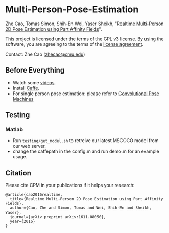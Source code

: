 # Multi-Person-Pose-Estimation

Zhe Cao, Tomas Simon, Shih-En Wei, Yaser Sheikh, "[Realtime Multi-Person 2D Pose Estimation using Part Affinity Fields](https://arxiv.org/abs/1611.08050)".

This project is licensed under the terms of the GPL v3 license. By using the software, you are agreeing to the terms of the [license agreement](https://github.com/ZheC/Multi-Person-Pose-Estimation/blob/master/LICENSE).

Contact: Zhe Cao (zhecao@cmu.edu)

## Before Everything
- Watch some [videos](https://www.youtube.com/watch?v=pW6nZXeWlGM&t=77s).
- Install [Caffe](http://caffe.berkeleyvision.org/). 
- For single person pose estimation: please refer to [Convolutional Pose Machines](https://github.com/shihenw/convolutional-pose-machines-release)

## Testing

### Matlab
- Run `testing/get_model.sh` to retreive our latest MSCOCO model from our web server.
- change the caffepath in the config.m and run demo.m for an example usage.

## Citation
Please cite CPM in your publications if it helps your research:

    @article{cao2016realtime,
	  title={Realtime Multi-Person 2D Pose Estimation using Part Affinity Fields},
	  author={Cao, Zhe and Simon, Tomas and Wei, Shih-En and Sheikh, Yaser},
	  journal={arXiv preprint arXiv:1611.08050},
	  year={2016}
	}